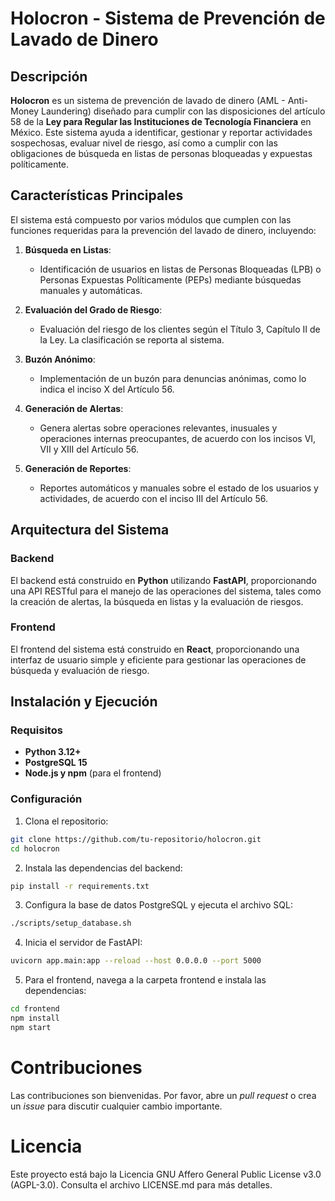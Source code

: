 # Holocron - Sistema de Prevención de Lavado de Dinero

## Descripción

**Holocron** es un sistema de prevención de lavado de dinero (AML - Anti-Money Laundering) diseñado para cumplir con las disposiciones del artículo 58 de la **Ley para Regular las Instituciones de Tecnología Financiera** en México. Este sistema ayuda a identificar, gestionar y reportar actividades sospechosas, evaluar nivel de riesgo, así como a cumplir con las obligaciones de búsqueda en listas de personas bloqueadas y expuestas políticamente.

## Características Principales

El sistema está compuesto por varios módulos que cumplen con las funciones requeridas para la prevención del lavado de dinero, incluyendo:
   
1. **Búsqueda en Listas**:
   - Identificación de usuarios en listas de Personas Bloqueadas (LPB) o Personas Expuestas Políticamente (PEPs) mediante búsquedas manuales y automáticas.
   
2. **Evaluación del Grado de Riesgo**:
   - Evaluación del riesgo de los clientes según el Título 3, Capítulo II de la Ley. La clasificación se reporta al sistema.
   
3. **Buzón Anónimo**:
   - Implementación de un buzón para denuncias anónimas, como lo indica el inciso X del Artículo 56.

4. **Generación de Alertas**: 
   - Genera alertas sobre operaciones relevantes, inusuales y operaciones internas preocupantes, de acuerdo con los incisos VI, VII y XIII del Artículo 56.

5. **Generación de Reportes**:
   - Reportes automáticos y manuales sobre el estado de los usuarios y actividades, de acuerdo con el inciso III del Artículo 56.

## Arquitectura del Sistema

### Backend

El backend está construido en **Python** utilizando **FastAPI**, proporcionando una API RESTful para el manejo de las operaciones del sistema, tales como la creación de alertas, la búsqueda en listas y la evaluación de riesgos.

### Frontend

El frontend del sistema está construido en **React**, proporcionando una interfaz de usuario simple y eficiente para gestionar las operaciones de búsqueda y evaluación de riesgo.

## Instalación y Ejecución

### Requisitos

- **Python 3.12+**
- **PostgreSQL 15**
- **Node.js y npm** (para el frontend)

### Configuración

1. Clona el repositorio:
```bash
git clone https://github.com/tu-repositorio/holocron.git
cd holocron
```

2.	Instala las dependencias del backend:
```bash
pip install -r requirements.txt
```

3.	Configura la base de datos PostgreSQL y ejecuta el archivo SQL:
```bash
./scripts/setup_database.sh
```

4.	Inicia el servidor de FastAPI:
```bash
uvicorn app.main:app --reload --host 0.0.0.0 --port 5000
```

5.	Para el frontend, navega a la carpeta frontend e instala las dependencias:
```bash
cd frontend
npm install
npm start
```

# Contribuciones
Las contribuciones son bienvenidas. Por favor, abre un _pull request_ o crea un _issue_ para discutir cualquier cambio importante.

# Licencia
Este proyecto está bajo la Licencia GNU Affero General Public License v3.0 (AGPL-3.0). Consulta el archivo LICENSE.md para más detalles.
